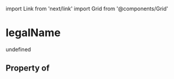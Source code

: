 import Link from 'next/link'
import Grid from '@components/Grid'

# legalName

undefined

## Property of



